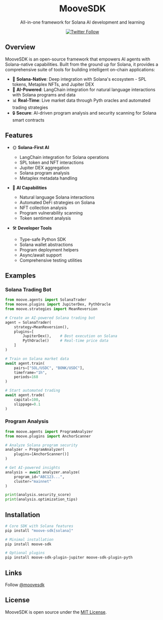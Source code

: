 <div align="center">
  <h1>MooveSDK</h1>
  <p>All-in-one framework for Solana AI development and learning</p>
</div>

<div align="center">

  <a href="https://x.com/moove">
    <img src="https://img.shields.io/twitter/follow/moove?style=social" alt="Twitter Follow">
  </a>
</div>

## Overview

MooveSDK is an open-source framework that empowers AI agents with Solana-native capabilities. Built from the ground up for Solana, it provides a comprehensive suite of tools for building intelligent on-chain applications:

- 🎯 **Solana-Native**: Deep integration with Solana's ecosystem - SPL tokens, Metaplex NFTs, and Jupiter DEX
- 🤖 **AI-Powered**: LangChain integration for natural language interactions with Solana programs and data
- 📊 **Real-Time**: Live market data through Pyth oracles and automated trading strategies
- 🔒 **Secure**: AI-driven program analysis and security scanning for Solana smart contracts

## Features

- 🌞 **Solana-First AI**
  - LangChain integration for Solana operations
  - SPL token and NFT interactions
  - Jupiter DEX aggregation
  - Solana program analysis
  - Metaplex metadata handling

- 🤖 **AI Capabilities**
  - Natural language Solana interactions
  - Automated DeFi strategies on Solana
  - NFT collection analysis
  - Program vulnerability scanning
  - Token sentiment analysis

- 🛠️ **Developer Tools**
  - Type-safe Python SDK
  - Solana wallet abstractions
  - Program deployment helpers
  - Async/await support
  - Comprehensive testing utilities

## Examples

### Solana Trading Bot
```python
from moove.agents import SolanaTrader
from moove.plugins import JupiterDex, PythOracle
from moove.strategies import MeanReversion

# Create an AI-powered Solana trading bot
agent = SolanaTrader(
    strategy=MeanReversion(),
    plugins=[
        JupiterDex(),    # Best execution on Solana
        PythOracle()     # Real-time price data
    ]
)

# Train on Solana market data
await agent.train(
    pairs=["SOL/USDC", "BONK/USDC"],
    timeframe="1h",
    periods=168
)

# Start automated trading
await agent.trade(
    capital=100,
    slippage=0.1
)
```

### Program Analysis
```python
from moove.agents import ProgramAnalyzer
from moove.plugins import AnchorScanner

# Analyze Solana program security
analyzer = ProgramAnalyzer(
    plugins=[AnchorScanner()]
)

# Get AI-powered insights
analysis = await analyzer.analyze(
    program_id="ABC123...",
    cluster="mainnet"
)

print(analysis.security_score)
print(analysis.optimization_tips)
```

## Installation

```bash
# Core SDK with Solana features
pip install "moove-sdk[solana]"

# Minimal installation
pip install moove-sdk

# Optional plugins
pip install moove-sdk-plugin-jupiter moove-sdk-plugin-pyth
```

## Links

Follow [@moovesdk](https://x.com/moove)


## License

MooveSDK is open source under the [MIT License](LICENSE).
